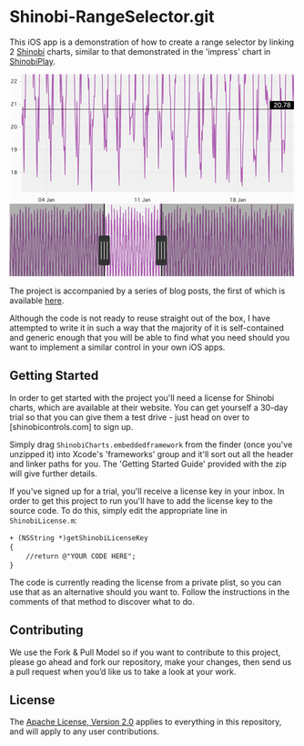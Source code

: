 # Shinobi-RangeSelector.git

This iOS app is a demonstration of how to create a range selector by linking
2 [Shinobi](http://www.shinobicontrols.com/) charts, similar to that demonstrated
in the 'impress' chart in [ShinobiPlay](https://itunes.apple.com/gb/app/shinobiplay/id545634307).

![Screenshot](screenshot.png?raw=true)

The project is accompanied by a series of blog posts, the first of which is available [here](http://www.shinobicontrols.com/blog/posts/2013/02/20/building-a-range-selector-with-shinobicharts-part-i/).

Although the code is not ready to reuse straight out of the box, I have attempted
to write it in such a way that the majority of it is self-contained and generic
enough that you will be able to find what you need should you want to implement
a similar control in your own iOS apps.

## Getting Started

In order to get started with the project you'll need a license for Shinobi
charts, which are available at their website. You can get yourself a 30-day
trial so that you can give them a test drive - just head on over to [shinobicontrols.com]
to sign up.

Simply drag `ShinobiCharts.embeddedframework` from the finder (once you've unzipped it)
into Xcode's 'frameworks' group and it'll sort out all the header and linker
paths for you. The 'Getting Started Guide' provided with the zip will give further
details.

If you've signed up for a trial, you'll receive a license key in your inbox. In
order to get this project to run you'll have to add the license key to the
source code. To do this, simply edit the appropriate line in `ShinobiLicense.m`:

```
+ (NSString *)getShinobiLicenseKey
{
    //return @"YOUR CODE HERE";
}
```

The code is currently reading the license from a private plist, so you can use that
as an alternative should you want to. Follow the instructions in the comments of that
method to discover what to do.

Contributing
------------

We use the Fork & Pull Model so if you want to contribute to this project, please go ahead and fork our repository, make your changes, then send us a pull request when you’d like us to take a look at your work.

License
-------

The [Apache License, Version 2.0](license.txt) applies to everything in this repository, and will apply to any user contributions.